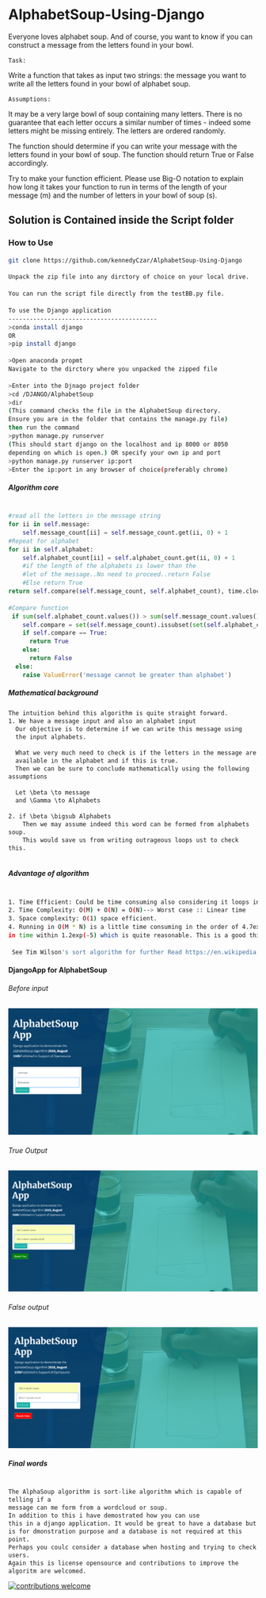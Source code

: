 # AlphabetSoup-Using-Django
Everyone loves alphabet soup.  And of course, you want to know if you can construct a message from the letters found in your bowl.
```
Task:
```
Write a function that takes as input two strings:
the message you want to write
all the letters found in your bowl of alphabet soup.

```
Assumptions:
```
It may be a very large bowl of soup containing many letters.
There is no guarantee that each letter occurs a similar number of times - indeed some letters might be missing entirely.
The letters are ordered randomly.

The function should determine if you can write your message with the letters found in your bowl of soup. The function should return True or False accordingly.

Try to make your function efficient.  Please use Big-O notation to explain how long it takes your function to run in terms of the length of your message (m) and the number of letters in your bowl of soup (s).

## Solution is Contained inside the Script folder
### How to Use

```bash
git clone https://github.com/kennedyCzar/AlphabetSoup-Using-Django

Unpack the zip file into any dirctory of choice on your local drive.

You can run the script file directly from the testBB.py file.

To use the Django application
------------------------------------------
>conda install django
OR
>pip install django

>Open anaconda propmt
Navigate to the dirctory where you unpacked the zipped file

>Enter into the Djnago project folder
>cd /DJANGO/AlphabetSoup
>dir
(This command checks the file in the AlphabetSoup directory.
Ensure you are in the folder that contains the manage.py file)
then run the command
>python manage.py runserver
(This should start django on the localhost and ip 8000 or 8050
depending on which is open.) OR specify your own ip and port
>python manage.py runserver ip:port
>Enter the ip:port in any browser of choice(preferably chrome)
```

##### Algorithm core
```python

#read all the letters in the message string
for ii in self.message:
    self.message_count[ii] = self.message_count.get(ii, 0) + 1
#Repeat for alphabet
for ii in self.alphabet:
    self.alphabet_count[ii] = self.alphabet_count.get(ii, 0) + 1
    #if the length of the alphabets is lower than the 
    #let of the message..No need to proceed..return False
    #Else return True
return self.compare(self.message_count, self.alphabet_count), time.clock() - self.time

#Compare function
 if sum(self.alphabet_count.values()) > sum(self.message_count.values()):
    self.compare = set(self.message_count).issubset(set(self.alphabet_count))
    if self.compare == True:
      return True
    else:
      return False
  else:
    raise ValueError('message cannot be greater than alphabet')
```

##### Mathematical background
```
The intuition behind this algorithm is quite straight forward.
1. We have a message input and also an alphabet input
  Our objective is to determine if we can write this message using
  the input alphabets.
  
  What we very much need to check is if the letters in the message are 
  available in the alphabet and if this is true.
  Then we can be sure to conclude mathematically using the following assumptions
  
  Let \beta \to message
  and \Gamma \to Alphabets 
  
2. if \beta \bigsub Alphabets
    Then we may assume indeed this word can be formed from alphabets soup.
    This would save us from writing outrageous loops ust to check this.
  
```

##### Advantage of algorithm
```bash

1. Time Efficient: Could be time consuming also considering it loops in N
2. Time Complexity: O(M) + O(N) = O(N)--> Worst case :: Linear time
3. Space complexity: O(1) space efficient.
4. Running in O(M * N) is a little time consuming in the order of 4.7exp(-5) but the algorithm runs
in time within 1.2exp(-5) which is quite reasonable. This is a good thing as O(M * N) is computational expensive for deployment.
 
 See Tim Wilson's sort algorithm for further Read https://en.wikipedia.org/wiki/Timsort
 ```
 
 #### DjangoApp for AlphabetSoup
 
 ###### Before input
 ![Image of Django App](https://github.com/kennedyCzar/AlphabetSoup-Using-Django/blob/master/IMAGES/djangoApp.PNG)
 
  ###### True Output
  ![Image of Django App](https://github.com/kennedyCzar/AlphabetSoup-Using-Django/blob/master/IMAGES/true%20output.PNG)
  ###### False output
  ![Image of Django App](https://github.com/kennedyCzar/AlphabetSoup-Using-Django/blob/master/IMAGES/false%20output.PNG)

##### Final words
```

The AlphaSoup algorithm is sort-like algorithm which is capable of telling if a
message can me form from a wordcloud or soup.
In addition to this i have demostrated how you can use 
this in a django application. It would be great to have a database but
is for dmonstration purpose and a database is not required at this point. 
Perhaps you coulc consider a database when hosting and trying to check users.
Again this is license opensource and contributions to improve the algoritm are welcomed.
```


[![contributions welcome](https://img.shields.io/badge/contributions-welcome-brightgreen.svg?style=flat)](https://github.com/kennedyCzar/AlphabetSoup-Using-Django/issues)
